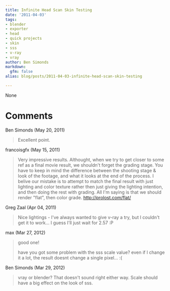 ```yaml
---
title: Infinite Head Scan Skin Testing
date: '2011-04-03'
tags:
- blender
- exporter
- head
- quick projects
- skin
- sss
- v-ray
- vray
author: Ben Simonds
markdown:
  gfm: false
alias: blog/posts/2011-04-03-infinite-head-scan-skin-testing

---
```


None




# Comments


Ben Simonds (May 20, 2011)
> Excellent point.

francoisgfx (May 15, 2011)
> Very impressive results. 
> Althought, when we try to get closer to some ref as a final movie result, we shouldn't forget the grading stage. 
> You have to keep in mind the difference between the shooting stage &amp; look of the footage, and what it looks at the end of the process. 
> I belive our mistake is to attempt to match the final result with just lighting and color texture rather then just giving the lighting intention, and then doing the rest with grading. 
> All I'm saying is that we should render "flat", then color grade. 
> http://prolost.com/flat/

Greg Zaal (Apr 04, 2011)
> Nice lightings - I've always wanted to give v-ray a try, but I couldn't get it to work... I guess I'll just wait for 2.57 :P

max (Mar 27, 2012)
> good one!
> 
> have you got some problem with the sss scale value? even if I change it a lot, the result doesnt change a single pixel... :(

Ben Simonds (Mar 29, 2012)
> vray or blender? That doesn't sound right either way. Scale should have a big effect on the look of sss.
